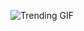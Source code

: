 
<!-- GIF_SECTION -->
![Trending GIF](https://media2.giphy.com/media/v1.Y2lkPThiYjIxNzcybDRuY2R0enBwcmZ4dDc2NzRtaWNrYTAxOGFyZmR2d3RnYmJ1azhmayZlcD12MV9naWZzX3NlYXJjaCZjdD1n/l46Cwg6ypqAgfseIg/giphy.gif)
<!-- END_GIF_SECTION -->
